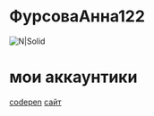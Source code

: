 # ФурсоваАнна122
![N|Solid](https://upload.wikimedia.org/wikipedia/ru/thumb/b/b6/Alvin_and_the_Chipmunks.jpg/274px-Alvin_and_the_Chipmunks.jpg)
# мои аккаунтики
[codepen](https://codepen.io/afursovaa)
[сайт](https://pasyanscom.wordpress.com/)
